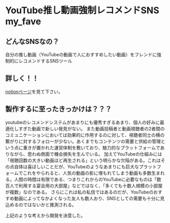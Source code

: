 # YouTube推し動画強制レコメンドSNS my_fave

## どんなSNSなの？
自分の推し動画（YouTubeの動画で人におすすめしたい動画）をフレンドに強制的にレコメンドするSNSツール

## 詳しく！！
[notionページ](https://www.notion.so/arsagajp/youtube-SNS-my-fave-d2948dc10d3e49609b1cb021537ad4e5)を見て下さい。

## 製作するに至ったきっかけは？？？
youtubeのレコメンドシステムがあまりにも優秀すぎるあまり、個人の好みに最適化しすぎた動画で新しい発見がない。
また動画投稿者と動画視聴者の2者間のコミュニケーションにおいては効果的に作用するのに対して、視聴者同士の横の繋がりに対するフォローが少ない。あくまでもコンテンツの需要と供給の管理という点に重きが置かれた運営体制を敷いており、魅力的なプラットフォームでありながら、思わぬ側面で機会損失を生んでいる。
加えてYouTubeの仕組みには「視聴回数の大きい動画ほど再生される」という明らかな欠陥がある。これはその点自体は喜ばしいことだが、YouTubeのようなあまりにも巨大なプラットフォームでこれをやられると、人気の動画の影に埋もれてしまう動画も多数生まれる。人間の時間は有限である、つまりこれからのYouTubeに必要なものは「数百人で利用する宴会用の大部屋」などではなく、「多くても十数人規模の小部屋が複数」なのである。
さらにこれは私の私信ではあるのだが、YouTubeのおすすめ動画によってなかよくなった友人も数人おり、SNSとしての需要も十分に見込めるのではないかと推測される。

上記のような考えから開発を決意した。
